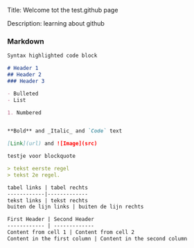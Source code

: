 Title: Welcome tot the test.github page

Description: learning about github


### Markdown
```markdown
Syntax highlighted code block

# Header 1
## Header 2
### Header 3

- Bulleted
- List

1. Numbered


**Bold** and _Italic_ and `Code` text

[Link](url) and ![Image](src)

testje voor blockquote

> tekst eerste regel
> tekst 2e regel.

tabel links | tabel rechts
------------|-------------
tekst links | tekst rechts
buiten de lijn links | buiten de lijn rechts

First Header | Second Header
------------ | -------------
Content from cell 1 | Content from cell 2
Content in the first column | Content in the second column


```

